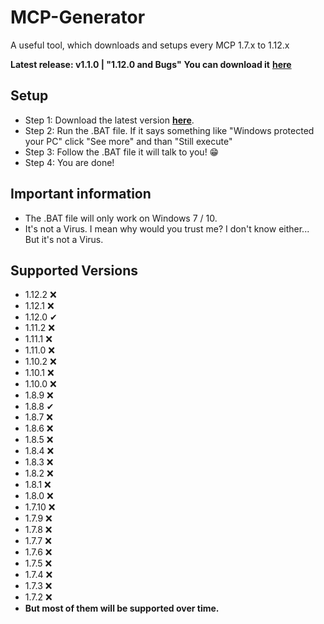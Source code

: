 # MCP-Generator
A useful tool, which downloads and setups every MCP 1.7.x to 1.12.x

**Latest release: v1.1.0 | "1.12.0 and Bugs"**
**You can download it** [**here**](https://github.com/TomJuri/MCP-Generator/releases/download/v1.1.0/MCP-Generator-1.1.0.bat)

## Setup
- Step 1: Download the latest version [**here**](https://github.com/TomJuri/MCP-Generator/releases/download/v1.1.0/MCP-Generator-1.1.0.bat).
- Step 2: Run the .BAT file. If it says something like "Windows protected your PC" click "See more" and than "Still execute"
- Step 3: Follow the .BAT file it will talk to you! 😁
- Step 4: You are done!

## Important information
- The .BAT file will only work on Windows 7 / 10.
- It's not a Virus. I mean why would you trust me? I don't know either... But it's not a Virus.

## Supported Versions

- 1.12.2 ❌
- 1.12.1 ❌
- 1.12.0 ✔
- 1.11.2 ❌
- 1.11.1 ❌
- 1.11.0 ❌
- 1.10.2 ❌
- 1.10.1 ❌
- 1.10.0 ❌
- 1.8.9 ❌
- 1.8.8 ✔
- 1.8.7 ❌
- 1.8.6 ❌
- 1.8.5 ❌
- 1.8.4 ❌
- 1.8.3 ❌
- 1.8.2 ❌
- 1.8.1 ❌
- 1.8.0 ❌
- 1.7.10 ❌
- 1.7.9 ❌
- 1.7.8 ❌
- 1.7.7 ❌
- 1.7.6 ❌
- 1.7.5 ❌
- 1.7.4 ❌
- 1.7.3 ❌
- 1.7.2 ❌
- **But most of them will be supported over time.**